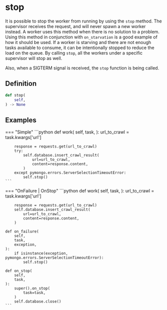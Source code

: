 # stop

It is possible to stop the worker from running by using the `stop` method. The supervisor receives the request, and will never spawn a new worker instead. A worker uses this method when there is no solution to a problem. Using this method in conjunction with `on_starvation` is a good example of how it should be used. If a worker is starving and there are not enough tasks available to consume, it can be intentionally stopped to reduce the load on the queue. By calling `stop`, all the workers under a specific supervisor will stop as well.

Also, when a SIGTERM signal is received, the `stop` function is being called.


## Definition

```python
def stop(
    self,
) -> None
```


## Examples

=== "Simple"
    ```python
    def work(
        self,
        task,
    ):
        url_to_crawl = task.kwargs['url']

        response = requests.get(url_to_crawl)
        try:
            self.database.insert_crawl_result(
                url=url_to_crawl,
                content=response.content,
            )
        except pymongo.errors.ServerSelectionTimeoutError:
            self.stop()
    ```

=== "OnFailure | OnStop"
    ```python
    def work(
        self,
        task,
    ):
        url_to_crawl = task.kwargs['url']

        response = requests.get(url_to_crawl)
        self.database.insert_crawl_result(
            url=url_to_crawl,
            content=response.content,
        )

    def on_failure(
        self,
        task,
        exception,
    ):
        if isinstance(exception, pymongo.errors.ServerSelectionTimeoutError):
            self.stop()

    def on_stop(
        self,
        task,
    ):
        super().on_stop(
            task=task,
        )
        self.database.close()
    ```
